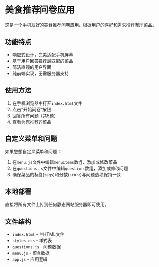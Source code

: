 # 美食推荐问卷应用

这是一个手机友好的美食推荐问卷应用，根据用户的喜好和需求推荐餐厅菜品。

## 功能特点

- 响应式设计，完美适配手机屏幕
- 基于用户回答推荐最匹配的菜品
- 简洁直观的用户界面
- 纯前端实现，无需服务器支持

## 使用方法

1. 在手机浏览器中打开`index.html`文件
2. 点击"开始问卷"按钮
3. 回答所有问题（共5题）
4. 查看为您推荐的菜品

## 自定义菜单和问题

如果您想自定义菜单和问题：

1. 在`menu.js`文件中编辑`menuItems`数组，添加或修改菜品
2. 在`questions.js`文件中编辑`questions`数组，添加或修改问题
3. 确保菜品的标签(`tags`)和分数(`score`)与问题选项保持一致

## 本地部署

直接将所有文件上传到任何静态网站服务器即可使用。

## 文件结构

- `index.html` - 主HTML文件
- `styles.css` - 样式表
- `questions.js` - 问题数据
- `menu.js` - 菜单数据
- `app.js` - 应用逻辑 